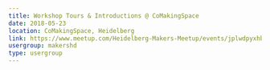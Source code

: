 ```yaml
---
title: Workshop Tours & Introductions @ CoMakingSpace
date: 2018-05-23
location: CoMakingSpace, Heidelberg
link: https://www.meetup.com/Heidelberg-Makers-Meetup/events/jplwdpyxhbfc/
usergroup: makershd
type: usergroup
---
```


